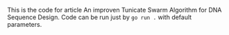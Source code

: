 This is the code for article An improven Tunicate Swarm Algorithm for DNA Sequence Design.
Code can be run just by `go run .` with default parameters.
